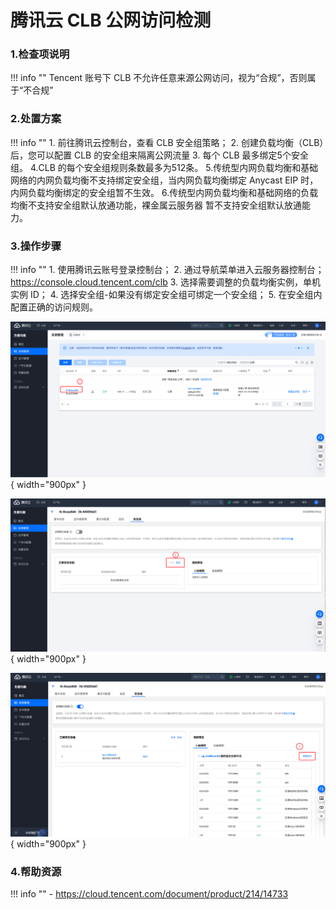 # 腾讯云 CLB 公网访问检测

### 1.检查项说明
!!! info ""
    Tencent  账号下 CLB 不允许任意来源公网访问，视为“合规”，否则属于“不合规”

### 2.处置方案
!!! info ""
    1. 前往腾讯云控制台，查看 CLB 安全组策略；
    2. 创建负载均衡（CLB）后，您可以配置 CLB 的安全组来隔离公网流量
    3. 每个 CLB 最多绑定5个安全组。
    4.CLB 的每个安全组规则条数最多为512条。
    5.传统型内网负载均衡和基础网络的内网负载均衡不支持绑定安全组，当内网负载均衡绑定 Anycast EIP 时，内网负载均衡绑定的安全组暂不生效。
    6.传统型内网负载均衡和基础网络的负载均衡不支持安全组默认放通功能，裸金属云服务器 暂不支持安全组默认放通能力。


### 3.操作步骤
!!! info ""
    1. 使用腾讯云账号登录控制台；
    2. 通过导航菜单进入云服务器控制台；https://console.cloud.tencent.com/clb
    3. 选择需要调整的负载均衡实例，单机实例 ID；
    4. 选择安全组-如果没有绑定安全组可绑定一个安全组；
    5. 在安全组内配置正确的访问规则。

![处置方案-查看clb](../../img/suggest/tencent/clb-list.png){ width="900px" }

![处置方案-查看安全组](../../img/suggest/tencent/clb-security.png){ width="900px" }

![处置方案-编辑规则](../../img/suggest/tencent/clb-secruity-edit.png){ width="900px" }

### 4.帮助资源
!!! info ""
    - https://cloud.tencent.com/document/product/214/14733

    